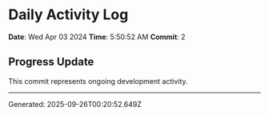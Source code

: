 # Daily Activity Log

**Date**: Wed Apr 03 2024
**Time**: 5:50:52 AM
**Commit**: 2

## Progress Update

This commit represents ongoing development activity.

---
Generated: 2025-09-26T00:20:52.649Z
